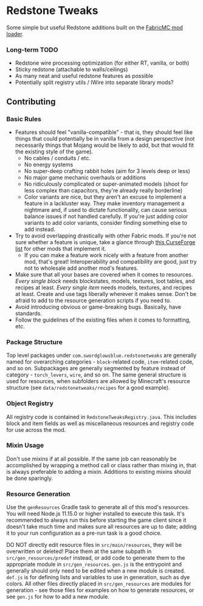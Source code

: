 # Redstone Tweaks
Some simple but useful Redstone additions built on the [FabricMC mod loader](https://github.com/fabricmc).

### Long-term TODO
- Redstone wire processing optimization (for either RT, vanilla, or both)
- Sticky redstone (attachable to walls/ceilings)
- As many neat and useful redstone features as possible
- Potentially split registry utils / IWire into separate library mods?

## Contributing

### Basic Rules
- Features should feel "vanilla-compatible" - that is, they should feel like
things that could potentially be in vanilla from a design perspective (not
necessarily things that Mojang would be likely to add, but that would fit the
existing style of the game).
    - No cables / conduits / etc.
    - No energy systems
    - No super-deep crafting rabbit holes (aim for 3 levels deep or less)
    - No major game mechanic overhauls or additions
    - No ridiculously complicated or super-animated models (shoot for less
    complex than capacitors, they're already really borderline)
    - Color variants are nice, but they aren't an excuse to implement a
    feature in a lackluster way. They make inventory management a nightmare
    and, if used to dictate functionality, can cause serious balance issues 
    if not handled carefully. If you're just adding color variants to add 
    color variants, consider finding something else to add instead.
- Try to avoid overlapping drastically with other Fabric mods. If you're not
sure whether a feature is unique, take a glance through [this CurseForge list](https://minecraft.curseforge.com/mc-mods/redstone?filter-game-version=1738749986%3A64806)
for other mods that implement it.
    - If you can make a feature work nicely with a feature from another mod,
    that's great! Interoperability and compatibility are good, just try not
    to wholesale add another mod's features.
- Make sure that all your bases are covered when it comes to resources. *Every
single block* needs blockstates, models, textures, loot tables, and recipes at
least. *Every single item* needs models, textures, and recipes at least. Create
and use tags liberally wherever it makes sense. Don't be afraid to add to the
resource generation scripts if you need to.
- Avoid introducing obvious or game-breaking bugs. Basically, have standards.
- Follow the guidelines of the existing files when it comes to formatting, etc.

### Package Structure
Top level packages under `com.swordglowsblue.redstonetweaks` are generally
named for overarching categories - `block`-related code, `item`-related code,
and so on. Subpackages are generally segmented by feature instead of category - 
`torch_levers`, `wire`, and so on. The same general structure is used for
resources, when subfolders are allowed by Minecraft's resource structure (see
`data/redstonetweaks/recipes` for a good example).

### Object Registry
All registry code is contained in `RedstoneTweaksRegistry.java`. This
includes block and item fields as well as miscellaneous resources and
registry code for use across the mod.

### Mixin Usage
Don't use mixins if at all possible. If the same job can reasonably be 
accomplished by wrapping a method call or class rather than mixing in, that 
is always preferable to adding a mixin. Additions to existing mixins should
be done sparingly.

### Resource Generation
Use the `genResources` Gradle task to generate all of this mod's resources. 
You will need Node.js 11.15.0 or higher installed to execute this task. It's
recommended to always run this before starting the game client since it doesn't
take much time and makes sure all resources are up to date; adding it to your
run configuration as a pre-run task is a good choice.

DO NOT directly edit resource files in `src/main/resources`, they will be
overwritten or deleted! Place them at the same subpath in 
`src/gen_resources/predef` instead, or add code to generate them to the 
appropriate module in `src/gen_resources`. `gen.js` is the entrypoint and
generally should only need to be edited when a new module is created. `def.js`
is for defining lists and variables to use in generation, such as dye colors.
All other files directly placed in `src/gen_resources` are modules for
generation - see those files for examples on how to generate resources, or
see `gen.js` for how to add a new module. 
